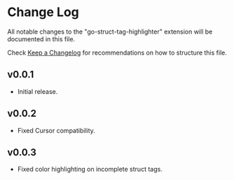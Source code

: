 # Change Log

All notable changes to the "go-struct-tag-highlighter" extension will be documented in this file.

Check [Keep a Changelog](http://keepachangelog.com/) for recommendations on how to structure this file.

## v0.0.1

- Initial release.

## v0.0.2

- Fixed Cursor compatibility.

## v0.0.3

- Fixed color highlighting on incomplete struct tags.